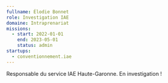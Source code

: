 ```yaml
---
fullname: Élodie Bonnet
role: Investigation IAE
domaine: Intraprenariat
missions:
  - start: 2022-01-01
    end: 2023-05-01
    status: admin
startups:
  - conventionnement.iae
---
```


Responsable du service IAE Haute-Garonne. En investigation !
